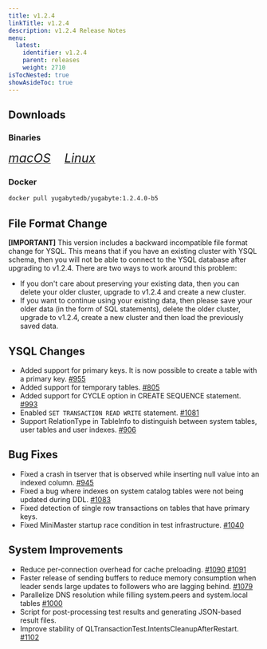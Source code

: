 ```yaml
---
title: v1.2.4
linkTitle: v1.2.4
description: v1.2.4 Release Notes
menu:
  latest:
    identifier: v1.2.4
    parent: releases
    weight: 2710
isTocNested: true
showAsideToc: true
---
```


## Downloads
### Binaries
[<i class="fab fa-apple" style="font-size: 1.75em"> macOS</i>](https://downloads.yugabyte.com/yugabyte-ce-1.2.4.0-darwin.tar.gz)
&nbsp; &nbsp; &nbsp; [<i class="fab fa-linux" style="font-size: 1.75em"> Linux</i>](https://downloads.yugabyte.com/yugabyte-ce-1.2.4.0-linux.tar.gz)
<br />
### Docker
```sh
docker pull yugabytedb/yugabyte:1.2.4.0-b5
```

## File Format Change
**[IMPORTANT]** This version includes a backward incompatible file format change for YSQL. This means that if you have an existing cluster with
YSQL schema, then you will not be able to connect to the YSQL database after upgrading to v1.2.4. There are two ways to work around this problem:

* If you don't care about preserving your existing data, then you can delete your older cluster, upgrade to v1.2.4 and create a new cluster.
* If you want to continue using your existing data, then please save your older data (in the form of SQL statements), delete the older cluster,
upgrade to v1.2.4, create a new cluster and then load the previously saved data.

## YSQL Changes
* Added support for primary keys. It is now possible to create a table with a primary key. [#955](https://github.com/YugaByte/yugabyte-db/issues/955)
* Added support for temporary tables. [#805](https://github.com/YugaByte/yugabyte-db/issues/1090)
* Added support for CYCLE option in CREATE SEQUENCE statement. [#993](https://github.com/YugaByte/yugabyte-db/issues/993)
* Enabled `SET TRANSACTION READ WRITE` statement. [#1081](https://github.com/YugaByte/yugabyte-db/issues/1081)
* Support RelationType in TableInfo to distinguish between system tables, user tables and user indexes. [#906](https://github.com/YugaByte/yugabyte-db/issues/906)

## Bug Fixes
* Fixed a crash in tserver that is observed while inserting null value into an indexed column. [#945](https://github.com/YugaByte/yugabyte-db/issues/945)
* Fixed a bug where indexes on system catalog tables were not being updated during DDL. [#1083](https://github.com/YugaByte/yugabyte-db/issues/1083)
* Fixed detection of single row transactions on tables that have primary keys.
* Fixed MiniMaster startup race condition in test infrastructure. [#1040](https://github.com/YugaByte/yugabyte-db/issues/1040)

## System Improvements
* Reduce per-connection overhead for cache preloading. [#1090](https://github.com/YugaByte/yugabyte-db/issues/1090) [#1091](https://github.com/YugaByte/yugabyte-db/issues/1091)
* Faster release of sending buffers to reduce memory consumption when leader sends large updates to followers who are lagging behind. [#1079](https://github.com/YugaByte/yugabyte-db/issues/1079)
* Parallelize DNS resolution while filling system.peers and system.local tables [#1000](https://github.com/YugaByte/yugabyte-db/issues/1000)
* Script for post-processing test results and generating JSON-based result files.
* Improve stability of QLTransactionTest.IntentsCleanupAfterRestart. [#1102](https://github.com/YugaByte/yugabyte-db/issues/1102)

